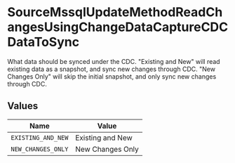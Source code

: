 # SourceMssqlUpdateMethodReadChangesUsingChangeDataCaptureCDCDataToSync

What data should be synced under the CDC. "Existing and New" will read existing data as a snapshot, and sync new changes through CDC. "New Changes Only" will skip the initial snapshot, and only sync new changes through CDC.


## Values

| Name               | Value              |
| ------------------ | ------------------ |
| `EXISTING_AND_NEW` | Existing and New   |
| `NEW_CHANGES_ONLY` | New Changes Only   |